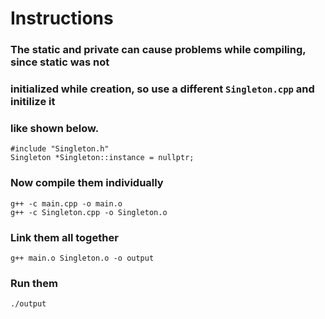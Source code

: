 # Instructions

### The static and private can cause problems while compiling, since static was not

### initialized while creation, so use a different `Singleton.cpp` and initilize it

### like shown below.

```
#include "Singleton.h"
Singleton *Singleton::instance = nullptr;
```

### Now compile them individually

```
g++ -c main.cpp -o main.o
g++ -c Singleton.cpp -o Singleton.o

```

### Link them all together

```
g++ main.o Singleton.o -o output
```

### Run them

```
./output
```
